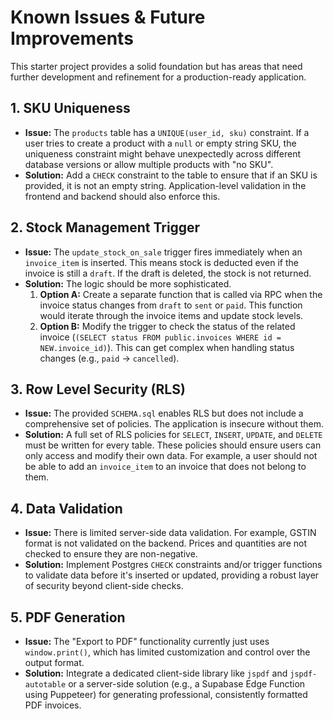 
# Known Issues & Future Improvements

This starter project provides a solid foundation but has areas that need further development and refinement for a production-ready application.

## 1. SKU Uniqueness

-   **Issue:** The `products` table has a `UNIQUE(user_id, sku)` constraint. If a user tries to create a product with a `null` or empty string SKU, the uniqueness constraint might behave unexpectedly across different database versions or allow multiple products with "no SKU".
-   **Solution:** Add a `CHECK` constraint to the table to ensure that if an SKU is provided, it is not an empty string. Application-level validation in the frontend and backend should also enforce this.

## 2. Stock Management Trigger

-   **Issue:** The `update_stock_on_sale` trigger fires immediately when an `invoice_item` is inserted. This means stock is deducted even if the invoice is still a `draft`. If the draft is deleted, the stock is not returned.
-   **Solution:** The logic should be more sophisticated.
    1.  **Option A:** Create a separate function that is called via RPC when the invoice status changes from `draft` to `sent` or `paid`. This function would iterate through the invoice items and update stock levels.
    2.  **Option B:** Modify the trigger to check the status of the related invoice (`(SELECT status FROM public.invoices WHERE id = NEW.invoice_id)`). This can get complex when handling status changes (e.g., `paid` -> `cancelled`).

## 3. Row Level Security (RLS)

-   **Issue:** The provided `SCHEMA.sql` enables RLS but does not include a comprehensive set of policies. The application is insecure without them.
-   **Solution:** A full set of RLS policies for `SELECT`, `INSERT`, `UPDATE`, and `DELETE` must be written for every table. These policies should ensure users can only access and modify their own data. For example, a user should not be able to add an `invoice_item` to an invoice that does not belong to them.

## 4. Data Validation

-   **Issue:** There is limited server-side data validation. For example, GSTIN format is not validated on the backend. Prices and quantities are not checked to ensure they are non-negative.
-   **Solution:** Implement Postgres `CHECK` constraints and/or trigger functions to validate data before it's inserted or updated, providing a robust layer of security beyond client-side checks.

## 5. PDF Generation

-   **Issue:** The "Export to PDF" functionality currently just uses `window.print()`, which has limited customization and control over the output format.
-   **Solution:** Integrate a dedicated client-side library like `jspdf` and `jspdf-autotable` or a server-side solution (e.g., a Supabase Edge Function using Puppeteer) for generating professional, consistently formatted PDF invoices.